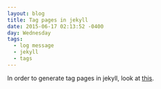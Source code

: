 ```yaml
---
layout: blog
title: Tag pages in jekyll
date: 2015-06-17 02:13:52 -0400
day: Wednesday
tags:
  - log message
  - jekyll
  - tags
---
```


In order to generate tag pages in jekyll, look at [this](http://charliepark.org/tags-in-jekyll/). 
